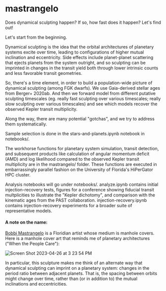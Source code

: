 # mastrangelo
Does dynamical sculpting happen? If so, how fast does it happen? Let's find out! 

Let's start from the beginning.

Dynamical sculpting is the idea that the orbital architectures of planetary systems excite over time, leading to configurations of higher mutual inclination and eccentricity. Side effects include planet-planet scattering that ejects planets from the system outright, and so sculpting can be imprinted in changes in the transit yield both through lower intrinsic counts and less favorable transit geometries. 

So, there's a time element, in order to build a population-wide picture of dynamical sculpting (among FGK dwarfs). We use Gaia-derived stellar ages from Berger+ 2020ab. And then we forward model from different putative sculpting timescales (eg. really fast sculpting over various timescales; really slow sculpting over various timescales) and see which models recover the observed Kepler transit multiplicity. 

Along the way, there are many potential "gotchas", and we try to address them systematically. 

Sample selection is done in the stars-and-planets.ipynb notebook in notebooks/. 

The workhorse functions for planetary system simulation, transit detection, and subsequent products like calculation of angular momentum deficit (AMD) and log likelihood compared to the observed Kepler transit multiplicity are in the mastrangelo/ folder. These functions are executed in embarrassingly parallel fashion on the University of Florida's HiPerGator HPC cluster.

Analysis notebooks will go under notebooks/. analyze.ipynb contains initial injection-recovery tests, figures for a conference showing fiducial transit multplicities to illustrate the "Kepler dichotomy", and comparison with the kinematic ages from the PAST collaboration. injection-recovery.ipynb contains injection-recovery experiments for a broader suite of representative models. 

#### A note on the name: 
[Bobbi Mastrangelo](https://bobbimastrangelo.com/) is a Floridian artist whose medium is manhole covers. Here is a manhole cover art that reminds me of planetary architectures ("When the People Care"): 

![Screen Shot 2023-04-26 at 3 23 54 PM](https://user-images.githubusercontent.com/16911363/234681422-eb24bdf5-9cba-4752-a35f-8da9ffa07a6f.png)

In particular, this sculpture makes me think of an alternate way that dynamical sculpting can imprint on a planetary system: changes in the period ratio between adjacent planets. That is, the spacing between orbits might change over time, rather than (or in addition to) the mutual inclinations and eccentricities.
